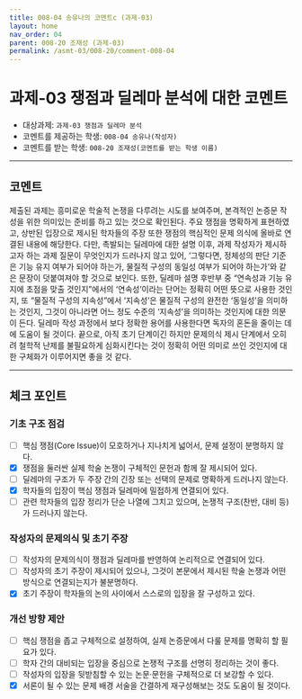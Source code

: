 ```yaml
---
title: 008-04 송유나의 코멘트c (과제-03) 
layout: home
nav_order: 04
parent: 008-20 조재성 (과제-03)
permalink: /asmt-03/008-20/comment-008-04
---
```


# 과제-03 쟁점과 딜레마 분석에 대한 코멘트

- 대상과제: `과제-03 쟁점과 딜레마 분석`
- 코멘트를 제공하는 학생: `008-04 송유나(작성자)` 
- 코멘트를 받는 학생: `008-20 조재성(코멘트를 받는 학생 이름)` 

---

## 코멘트

제출된 과제는 흥미로운 학술적 논쟁을 다루려는 시도를 보여주며, 본격적인 논증문 작성을 위한 의미있는 준비를 하고 있는 것으로 확인된다. 주요 쟁점을 명확하게 표현하였고, 상반된 입장으로 제시된 학자들의 주장 또한 쟁점의 핵심적인 문제 의식에 올바로 연결된 내용에 해당한다. 다만, 촉발되는 딜레마에 대한 설명 이후, 과제 작성자가 제시하고자 하는 과제 질문이 무엇인지가 드러나지 않고 있어, ‘그렇다면, 정체성의 판단 기준은 기능 유지 여부가 되어야 하는가, 물질적 구성의 동일성 여부가 되어야 하는가’와 같은 문장이 덧붙여져야 할 것으로 보인다. 또한, 딜레마 설명 후반부 중 “연속성과 기능 유지에 초점을 맞출 것인지”에서의 ‘연속성’이라는 단어는 정확히 어떤 뜻으로 사용한 것인지, 또 “물질적 구성의 지속성”에서 ‘지속성’은 물질적 구성의 완전한 ‘동일성’을 의미하는 것인지, 그것이 아니라면 어느 정도 수준의 ‘지속성’을 의미하는 것인지에 대한 의문이 든다. 딜레마 작성 과정에서 보다 정확한 용어를 사용한다면 독자의 혼돈을 줄이는 데에 도움이 될 것이다. 끝으로, 아직 초기 단계이긴 하지만 문제의식 제시 단계에서 오히려 철학적 난제를 불필요하게 심화시킨다는 것이 정확히 어떤 의미로 쓰인 것인지에 대한 구체화가 이루어지면 좋을 것 같다.  

---

## 체크 포인트

### **기초 구조 점검**
- [ ] 핵심 쟁점(Core Issue)이 모호하거나 지나치게 넓어서, 문제 설정이 분명하지 않다.
- [x] 쟁점을 둘러싼 실제 학술 논쟁이 구체적인 문헌과 함께 잘 제시되어 있다.
- [ ] 딜레마의 구조가 두 주장 간의 긴장 또는 선택의 문제로 명확하게 드러나지 않는다.
- [x] 학자들의 입장이 핵심 쟁점과 딜레마에 밀접하게 연결되어 있다.
- [ ] 관련 학자들의 입장 정리가 단순 나열에 그치고 있으며, 논쟁적 구조(찬반, 대비 등)가 드러나지 않는다.

### **작성자의 문제의식 및 초기 주장**
- [ ] 작성자의 문제의식이 쟁점과 딜레마를 반영하여 논리적으로 연결되어 있다.
- [ ] 작성자의 초기 주장이 제시되어 있으나, 그것이 본문에서 제시된 학술 논쟁과 어떤 방식으로 연결되는지가 불분명하다.
- [x] 초기 주장이 학자들의 논의 사이에서 스스로의 입장을 잘 구성하고 있다.

### **개선 방향 제안**
- [ ] 핵심 쟁점을 좁고 구체적으로 설정하여, 실제 논증문에서 다룰 문제를 명확히 할 필요가 있다.
- [ ] 학자 간의 대비되는 입장을 중심으로 논쟁적 구조를 선명히 정리하는 것이 좋다.
- [ ] 작성자의 입장을 뒷받침할 수 있는 논문·문헌을 구체적으로 더 보강할 수 있다.
- [x] 서론이 될 수 있는 문제 배경 서술을 간결하게 재구성해보는 것도 도움이 될 것이다.
